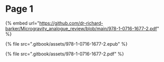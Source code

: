 # Page 1

{% embed url="https://github.com/dr-richard-barker/Microgravity_analogue_review/blob/main/978-1-0716-1677-2.pdf" %}



{% file src=".gitbook/assets/978-1-0716-1677-2.epub" %}

{% file src=".gitbook/assets/978-1-0716-1677-2.pdf" %}
